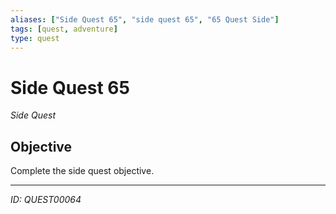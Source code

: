 ```yaml
---
aliases: ["Side Quest 65", "side quest 65", "65 Quest Side"]
tags: [quest, adventure]
type: quest
---
```


# Side Quest 65

*Side Quest*

## Objective
Complete the side quest objective.

---
*ID: QUEST00064*
